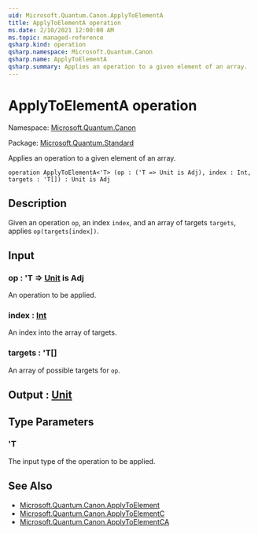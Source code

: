 ```yaml
---
uid: Microsoft.Quantum.Canon.ApplyToElementA
title: ApplyToElementA operation
ms.date: 2/10/2021 12:00:00 AM
ms.topic: managed-reference
qsharp.kind: operation
qsharp.namespace: Microsoft.Quantum.Canon
qsharp.name: ApplyToElementA
qsharp.summary: Applies an operation to a given element of an array.
---
```


# ApplyToElementA operation

Namespace: [Microsoft.Quantum.Canon](xref:Microsoft.Quantum.Canon)

Package: [Microsoft.Quantum.Standard](https://nuget.org/packages/Microsoft.Quantum.Standard)


Applies an operation to a given element of an array.

```qsharp
operation ApplyToElementA<'T> (op : ('T => Unit is Adj), index : Int, targets : 'T[]) : Unit is Adj
```


## Description

Given an operation `op`, an index `index`, and an array of targets `targets`,applies `op(targets[index])`.

## Input

### op : 'T => [Unit](xref:microsoft.quantum.lang-ref.unit)  is Adj

An operation to be applied.


### index : [Int](xref:microsoft.quantum.lang-ref.int)

An index into the array of targets.


### targets : 'T[]

An array of possible targets for `op`.



## Output : [Unit](xref:microsoft.quantum.lang-ref.unit)



## Type Parameters

### 'T

The input type of the operation to be applied.

## See Also

- [Microsoft.Quantum.Canon.ApplyToElement](xref:Microsoft.Quantum.Canon.ApplyToElement)
- [Microsoft.Quantum.Canon.ApplyToElementC](xref:Microsoft.Quantum.Canon.ApplyToElementC)
- [Microsoft.Quantum.Canon.ApplyToElementCA](xref:Microsoft.Quantum.Canon.ApplyToElementCA)